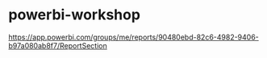 # powerbi-workshop
https://app.powerbi.com/groups/me/reports/90480ebd-82c6-4982-9406-b97a080ab8f7/ReportSection